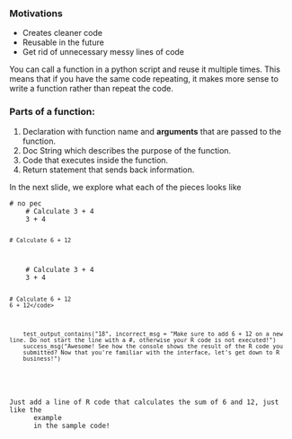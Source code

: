 
### Motivations
- Creates cleaner code
- Reusable in the future
- Get rid of unnecessary messy lines of code

You can call a function in a python script and reuse it multiple times.  This means that if you have the same code repeating, it makes more sense to write a function rather than repeat the code.

### Parts of a function:

1. Declaration with function name and **arguments** that are passed to the function.
2. Doc String which describes the purpose of the function.
3. Code that executes inside the function.
4. Return statement that sends back information.

In the next slide, we explore what each of the pieces looks like


<div data-datacamp-exercise data-lang="python" data-height="500">
  <code data-type="pre-exercise-code"># no pec</code>
  <code data-type="sample-code">
    # Calculate 3 + 4
    3 + 4

    # Calculate 6 + 12
  </code>
  <code data-type="solution">
    # Calculate 3 + 4
    3 + 4

    # Calculate 6 + 12
    6 + 12</code>
  <code data-type="sct">
    test_output_contains(&quot;18&quot;, incorrect_msg = &quot;Make sure to add 6 + 12 on a new line. Do not start the line with a #, otherwise your R code is not executed!&quot;)
    success_msg(&quot;Awesome! See how the console shows the result of the R code you
    submitted? Now that you&#39;re familiar with the interface, let&#39;s get down to R
    business!&quot;)
  </code>
  <div data-type="hint">
    <p>Just add a line of R code that calculates the sum of 6 and 12, just like the
      example
      in the sample code!</p>
  </div>
</div>
